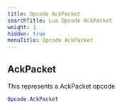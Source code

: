 ```yaml
---
title: Opcode AckPacket
searchTitle: Lua Opcode AckPacket
weight: 1
hidden: true
menuTitle: Opcode AckPacket
---
```

## AckPacket

This represents a AckPacket opcode
```lua
Opcode.AckPacket
```